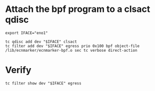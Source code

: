 # Attach the bpf program to a clsact qdisc
```
export IFACE="eno1"

tc qdisc add dev "$IFACE" clsact
tc filter add dev "$IFACE" egress prio 0x100 bpf object-file /lib/ecnmarker/ecnmarker-bpf.o sec tc verbose direct-action
```

# Verify
```
tc filter show dev "$IFACE" egress
```
